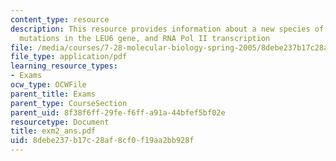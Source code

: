 ```yaml
---
content_type: resource
description: This resource provides information about a new species of yeast, spontaneous
  mutations in the LEU6 gene, and RNA Pol II transcription
file: /media/courses/7-28-molecular-biology-spring-2005/8debe237b17c28af8cf0f19aa2bb928f_exm2_ans.pdf
file_type: application/pdf
learning_resource_types:
- Exams
ocw_type: OCWFile
parent_title: Exams
parent_type: CourseSection
parent_uid: 8f38f6ff-29fe-f6ff-a91a-44bfef5bf02e
resourcetype: Document
title: exm2_ans.pdf
uid: 8debe237-b17c-28af-8cf0-f19aa2bb928f
---
```

